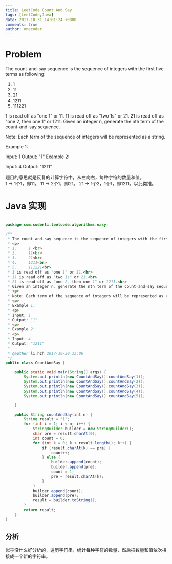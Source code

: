 ```yaml
---
title: LeetCode Count And Say
tags: [LeetCode,Java]
date: 2017-10-31 14:01:24 +0800
comments: true
author: onecoder
---
```

# Problem

The count-and-say sequence is the sequence of integers with the first five terms as following:

1. 1
2. 11
3. 21
4. 1211
5. 111221


1 is read off as "one 1" or 11.
11 is read off as "two 1s" or 21.
21 is read off as "one 2, then one 1" or 1211.
Given an integer n, generate the nth term of the count-and-say sequence.

Note: Each term of the sequence of integers will be represented as a string.

Example 1:

Input: 1
Output: "1"
Example 2:

Input: 4
Output: "1211"


题目的意思就是反复的计算字符中，从左向右，每种字符的数量和值。  
1 -> 1个1，即11。
11 -> 2个1，即21。
21 -> 1个2，1个1，即1211。以此类推。


<!--break-->

# Java 实现

``` java

package com.coderli.leetcode.algorithms.easy;

/**
 * The count-and-say sequence is the sequence of integers with the first five terms as following:
 * <p>
 * 1.     1 <br>
 * 2.     11<br>
 * 3.     21<br>
 * 4.     1211<br>
 * 5.     111221<br>
 * 1 is read off as "one 1" or 11.<br>
 * 11 is read off as "two 1s" or 21.<br>
 * 21 is read off as "one 2, then one 1" or 1211.<br>
 * Given an integer n, generate the nth term of the count-and-say sequence.
 * <p>
 * Note: Each term of the sequence of integers will be represented as a string.
 * <p>
 * Example 1:
 * <p>
 * Input: 1
 * Output: "1"
 * <p>
 * Example 2:
 * <p>
 * Input: 4
 * Output: "1211"
 *
 * @author li.hzh 2017-10-30 13:06
 */
public class CountAndSay {

    public static void main(String[] args) {
        System.out.println(new CountAndSay().countAndSay(1));
        System.out.println(new CountAndSay().countAndSay(2));
        System.out.println(new CountAndSay().countAndSay(3));
        System.out.println(new CountAndSay().countAndSay(4));
        System.out.println(new CountAndSay().countAndSay(5));

    }

    public String countAndSay(int n) {
        String result = "1";
        for (int i = 1; i < n; i++) {
            StringBuilder builder = new StringBuilder();
            char pre = result.charAt(0);
            int count = 0;
            for (int k = 0; k < result.length(); k++) {
                if (result.charAt(k) == pre) {
                    count++;
                } else {
                    builder.append(count);
                    builder.append(pre);
                    count = 1;
                    pre = result.charAt(k);
                }
            }
            builder.append(count);
            builder.append(pre);
            result = builder.toString();
        }
        return result;
    }
}


```

## 分析

似乎没什么好分析的，遍历字符串，统计每种字符的数量，然后把数量和值依次拼接成一个新的字符串。